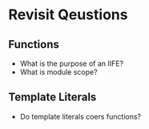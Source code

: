 # Revisit Qeustions

## Functions

- What is the purpose of an IIFE?
- What is module scope?

## Template Literals

- Do template literals coers functions?
